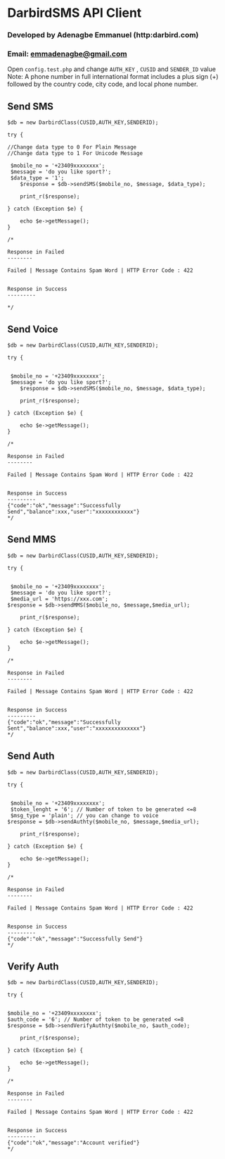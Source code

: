 # DarbirdSMS API Client

### Developed by Adenagbe Emmanuel (http:darbird.com)
### Email: emmadenagbe@gmail.com


Open `config.test.php` and change `AUTH_KEY` , `CUSID` and `SENDER_ID` value  
Note: A phone number in full international format includes a plus sign (+) followed by the country code, city code, and local phone number.


## Send SMS

```require_once('autoload.php');
$db = new DarbirdClass(CUSID,AUTH_KEY,SENDERID);

try {

//Change data type to 0 For Plain Message
//Change data type to 1 For Unicode Message

 $mobile_no = '+23409xxxxxxxx';
 $message = 'do you like sport?';
 $data_type = '1';
    $response = $db->sendSMS($mobile_no, $message, $data_type);
    
    print_r($response);

} catch (Exception $e) {
    
    echo $e->getMessage();
}

/*

Response in Failed
--------

Failed | Message Contains Spam Word | HTTP Error Code : 422


Response in Success
---------

*/
```

## Send Voice

```require_once('autoload.php');
$db = new DarbirdClass(CUSID,AUTH_KEY,SENDERID);

try {


 $mobile_no = '+23409xxxxxxxx';
 $message = 'do you like sport?';
    $response = $db->sendSMS($mobile_no, $message, $data_type);
    
    print_r($response);

} catch (Exception $e) {
    
    echo $e->getMessage();
}

/*

Response in Failed
--------

Failed | Message Contains Spam Word | HTTP Error Code : 422


Response in Success
---------
{"code":"ok","message":"Successfully Send","balance":xxx,"user":"xxxxxxxxxxxx"}
*/
```

## Send MMS

```require_once('autoload.php');
$db = new DarbirdClass(CUSID,AUTH_KEY,SENDERID);

try {


 $mobile_no = '+23409xxxxxxxx';
 $message = 'do you like sport?';
 $media_url = 'https://xxx.com';
$response = $db->sendMMS($mobile_no, $message,$media_url);
    
    print_r($response);

} catch (Exception $e) {
    
    echo $e->getMessage();
}

/*

Response in Failed
--------

Failed | Message Contains Spam Word | HTTP Error Code : 422


Response in Success
---------
{"code":"ok","message":"Successfully Sent","balance":xxx,"user":"xxxxxxxxxxxxxx"}
*/
```

## Send Auth

```require_once('autoload.php');
$db = new DarbirdClass(CUSID,AUTH_KEY,SENDERID);

try {


 $mobile_no = '+23409xxxxxxxx';
 $token_lenght = '6'; // Number of token to be generated <=8
 $msg_type = 'plain'; // you can change to voice
$response = $db->sendAuthty($mobile_no, $message,$media_url);
    
    print_r($response);

} catch (Exception $e) {
    
    echo $e->getMessage();
}

/*

Response in Failed
--------

Failed | Message Contains Spam Word | HTTP Error Code : 422


Response in Success
---------
{"code":"ok","message":"Successfully Send"}
*/
```


## Verify Auth

```require_once('autoload.php');
$db = new DarbirdClass(CUSID,AUTH_KEY,SENDERID);

try {


$mobile_no = '+23409xxxxxxxx';
$auth_code = '6'; // Number of token to be generated <=8
$response = $db->sendVerifyAuthty($mobile_no, $auth_code);
    
    print_r($response);

} catch (Exception $e) {
    
    echo $e->getMessage();
}

/*

Response in Failed
--------

Failed | Message Contains Spam Word | HTTP Error Code : 422


Response in Success
---------
{"code":"ok","message":"Account verified"}
*/
```